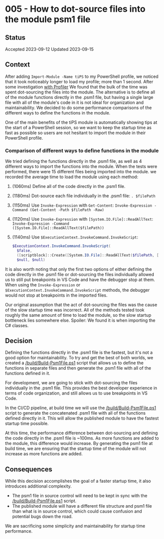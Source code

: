 # 005 - How to dot-source files into the module psm1 file

## Status

Accepted 2023-09-12
Updated 2023-09-15

## Context

After adding `Import-Module -Name tiPS` to my PowerShell profile, we noticed that it took noticeably longer to load my profile; more than 1 second.
After some investigation [with Profiler](https://blog.danskingdom.com/Easily-profile-your-PowerShell-code-with-the-Profiler-module/) We found that the bulk of the time was spent dot-sourcing the files into the module.
The alternative is to define all of the module functions directly in the .psm1 file, but having a single large file with all of the module's code in it is not ideal for organization and maintainability.
We decided to do some performance comparisons of the different ways to define the functions in the module.

One of the main benefits of the tiPS module is automatically showing tips at the start of a PowerShell session, so we want to keep the startup time as fast as possible so users are not hesitant to import the module in their PowerShell profile.

### Comparison of different ways to define functions in the module

We tried defining the functions directly in the .psm1 file, as well as 4 different ways to import the functions into the module.
When the tests were performed, there were 15 different files being imported into the module.
we recorded the average time to load the module using each method:

1. (1060ms) Define all of the code directly in the .psm1 file.
1. (1180ms) Dot-source each file individually in the .psm1 file: `. $filePath`
1. (1150ms) Use `Invoke-Expression` with `Get-Content`: `Invoke-Expression -Command (Get-Content -Path $filePath -Raw)`
1. (1120ms) Use `Invoke-Expression` with `[System.IO.File]::ReadAllText`: `Invoke-Expression -Command ([System.IO.File]::ReadAllText($filePath))`
1. (1140ms) Use `$ExecutionContext.InvokeCommand.InvokeScript`:

    ```powershell
    $ExecutionContext.InvokeCommand.InvokeScript(
      $false,
      ([scriptblock]::Create([System.IO.File]::ReadAllText($filePath, [Text.Encoding]::UTF8))),
      $null, $null)
   ```

It is also worth noting that only the first two options of either defining the code directly in the .psm1 file or dot-sourcing the files individually allowed us to still put breakpoints in VS Code and have the debugger stop at them.
When using the `Invoke-Expression` or `$ExecutionContext.InvokeCommand.InvokeScript` methods, the debugger would not stop at breakpoints in the imported files.

Our original assumption that the act of dot-sourcing the files was the cause of the slow startup time was incorrect.
All of the methods tested took roughly the same amount of time to load the module, so the slow startup bottleneck lies somewhere else.
Spoiler: We found it is when importing the C# classes.

## Decision

Defining the functions directly in the .psm1 file is the fastest, but it's not a good option for maintainability.
To try and get the best of both worlds, we created a [/build/Build-Psm1File.ps1](/build/Build-Psm1File.ps1) script that allows us to define the functions in separate files and then generate the .psm1 file with all of the functions defined in it.

For development, we are going to stick with dot-sourcing the files individually in the .psm1 file.
This provides the best developer experience in terms of code organization, and still allows us to use breakpoints in VS Code.

In the CI/CD pipeline, at build time we will use the [/build/Build-Psm1File.ps1](/build/Build-Psm1File.ps1) script to generate the concatenated .psm1 file with all of the functions defined directly in it.
This will allow the published module to have the fastest startup time possible.

At this time, the performance difference between dot-sourcing and defining the code directly in the .psm1 file is ~100ms.
As more functions are added to the module, this difference would increase.
By generating the psm1 file at build time, we are ensuring that the startup time of the module will not increase as more functions are added.

## Consequences

While this decision accomplishes the goal of a faster startup time, it also introduces additional complexity.

- The psm1 file in source control will need to be kept in sync with the [/build/Build-Psm1File.ps1](/build/Build-Psm1File.ps1) script.
- The published module will have a different file structure and psm1 file than what is in source control, which could cause confusion and potential bugs down the road.

We are sacrificing some simplicity and maintainability for startup time performance.
